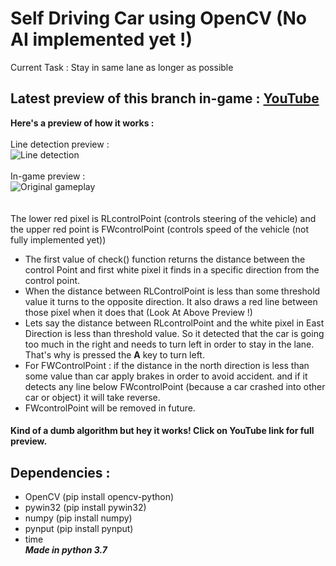 # Self Driving Car using OpenCV (No AI implemented yet !)
 Current Task : Stay in same lane as longer as possible
## Latest preview of this branch in-game : [YouTube](https://youtu.be/e3yZM15-OuE)
**Here's a preview of how it works :**    
\
Line detection preview :   
![Line detection](/visuals/lineDetectionGIF.gif)
\
\
In-game preview :   
![Original gameplay](/visuals/ingamePreviewGIF.gif)  
\
\
The lower red pixel is RLcontrolPoint (controls steering of the vehicle) and the upper red point is FWcontrolPoint (controls speed of the vehicle (not fully implemented yet))
- The first value of check() function returns the distance between the control Point and first white pixel it finds in a specific direction from the control point.
- When the distance between RLControlPoint is less than some threshold value it turns to the opposite direction. It also draws a red line between those pixel when it does that (Look At Above Preview !)
- Lets say the distance between RLcontrolPoint and the white pixel in East Direction is less than threshold value. So it detected that the car is going too much in the right and needs to turn left in order to stay in the lane. That's why is pressed the **A** key to turn left.
- For FWControlPoint : if the distance in the north direction is less than some value than car apply brakes in order to avoid accident. and if it detects any line below FWcontrolPoint (because a car crashed into other car or object) it will take reverse.
- FWcontrolPoint will be removed in future.
#### Kind of a dumb algorithm but hey it works! Click on YouTube link for full preview.
  
## Dependencies :
- OpenCV (pip install opencv-python)
- pywin32 (pip install pywin32)
- numpy (pip install numpy)
- pynput (pip install pynput)
- time   
  _**Made in python 3.7**_
